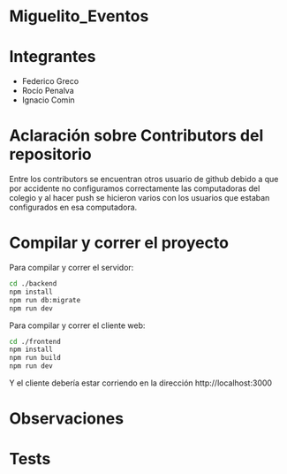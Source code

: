 # Miguelito_Eventos

# Integrantes
- Federico Greco
- Rocío Penalva
- Ignacio Comin

# Aclaración sobre Contributors del repositorio
Entre los contributors se encuentran otros usuario de github debido a que por accidente no configuramos correctamente las computadoras del colegio y al hacer push se hicieron varios con los usuarios que estaban configurados en esa computadora.

# Compilar y correr el proyecto
Para compilar y correr el servidor:
```bash
cd ./backend
npm install
npm run db:migrate
npm run dev
``` 

Para compilar y correr el cliente web:
```bash
cd ./frontend
npm install
npm run build
npm run dev
``` 
Y el cliente debería estar corriendo en la dirección http://localhost:3000

# Observaciones
# Tests